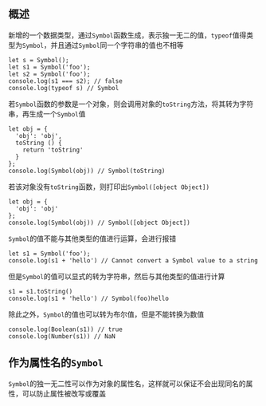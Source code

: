 ## 概述
新增的一个数据类型，通过`Symbol`函数生成，表示独一无二的值，`typeof`值得类型为`Symbol`，并且通过`Symbol`同一个字符串的值也不相等
```
let s = Symbol();
let s1 = Symbol('foo');
let s2 = Symbol('foo');
console.log(s1 === s2); // false
console.log(typeof s) // Symbol
```
若`Symbol`函数的参数是一个对象，则会调用对象的`toString`方法，将其转为字符串，再生成一个`Symbol`值
```
let obj = {
  'obj': 'obj',
  toString () {
    return 'toString'
  }
};
console.log(Symbol(obj)) // Symbol(toString)
```
若该对象没有`toString`函数，则打印出`Symbol([object Object])`
```
let obj = {
  'obj': 'obj'
};
console.log(Symbol(obj)) // Symbol([object Object])
```
`Symbol`的值不能与其他类型的值进行运算，会进行报错
```
let s1 = Symbol('foo');
console.log(s1 + 'hello') // Cannot convert a Symbol value to a string
```
但是`Symbol`的值可以显式的转为字符串，然后与其他类型的值进行计算
```
s1 = s1.toString()
console.log(s1 + 'hello') // Symbol(foo)hello
```
除此之外，`Symbol`的值也可以转为布尔值，但是不能转换为数值
```
console.log(Boolean(s1)) // true
console.log(Number(s1)) // NaN
```
## 作为属性名的`Symbol`
`Symbol`的独一无二性可以作为对象的属性名，这样就可以保证不会出现同名的属性，可以防止属性被改写或覆盖

